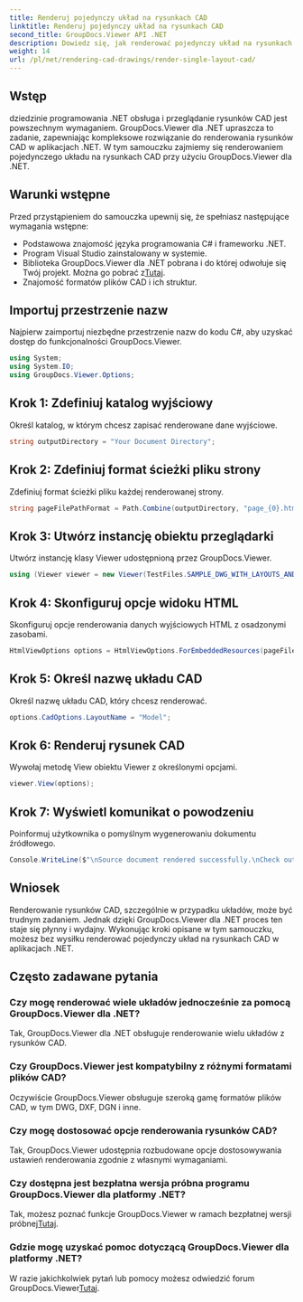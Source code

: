 ```yaml
---
title: Renderuj pojedynczy układ na rysunkach CAD
linktitle: Renderuj pojedynczy układ na rysunkach CAD
second_title: GroupDocs.Viewer API .NET
description: Dowiedz się, jak renderować pojedynczy układ na rysunkach CAD przy użyciu GroupDocs.Viewer dla .NET. Proste kroki umożliwiające bezproblemową integrację z aplikacjami .NET.
weight: 14
url: /pl/net/rendering-cad-drawings/render-single-layout-cad/
---
```

## Wstęp
dziedzinie programowania .NET obsługa i przeglądanie rysunków CAD jest powszechnym wymaganiem. GroupDocs.Viewer dla .NET upraszcza to zadanie, zapewniając kompleksowe rozwiązanie do renderowania rysunków CAD w aplikacjach .NET. W tym samouczku zajmiemy się renderowaniem pojedynczego układu na rysunkach CAD przy użyciu GroupDocs.Viewer dla .NET.
## Warunki wstępne
Przed przystąpieniem do samouczka upewnij się, że spełniasz następujące wymagania wstępne:
- Podstawowa znajomość języka programowania C# i frameworku .NET.
- Program Visual Studio zainstalowany w systemie.
-  Biblioteka GroupDocs.Viewer dla .NET pobrana i do której odwołuje się Twój projekt. Można go pobrać z[Tutaj](https://releases.groupdocs.com/viewer/net/).
- Znajomość formatów plików CAD i ich struktur.

## Importuj przestrzenie nazw
Najpierw zaimportuj niezbędne przestrzenie nazw do kodu C#, aby uzyskać dostęp do funkcjonalności GroupDocs.Viewer.

```csharp
using System;
using System.IO;
using GroupDocs.Viewer.Options;
```

## Krok 1: Zdefiniuj katalog wyjściowy
Określ katalog, w którym chcesz zapisać renderowane dane wyjściowe.
```csharp
string outputDirectory = "Your Document Directory";
```
## Krok 2: Zdefiniuj format ścieżki pliku strony
Zdefiniuj format ścieżki pliku każdej renderowanej strony.
```csharp
string pageFilePathFormat = Path.Combine(outputDirectory, "page_{0}.html");
```
## Krok 3: Utwórz instancję obiektu przeglądarki
Utwórz instancję klasy Viewer udostępnioną przez GroupDocs.Viewer.
```csharp
using (Viewer viewer = new Viewer(TestFiles.SAMPLE_DWG_WITH_LAYOUTS_AND_LAYERS))
```
## Krok 4: Skonfiguruj opcje widoku HTML
Skonfiguruj opcje renderowania danych wyjściowych HTML z osadzonymi zasobami.
```csharp
HtmlViewOptions options = HtmlViewOptions.ForEmbeddedResources(pageFilePathFormat);
```
## Krok 5: Określ nazwę układu CAD
Określ nazwę układu CAD, który chcesz renderować.
```csharp
options.CadOptions.LayoutName = "Model";
```
## Krok 6: Renderuj rysunek CAD
Wywołaj metodę View obiektu Viewer z określonymi opcjami.
```csharp
viewer.View(options);
```
## Krok 7: Wyświetl komunikat o powodzeniu
Poinformuj użytkownika o pomyślnym wygenerowaniu dokumentu źródłowego.
```csharp
Console.WriteLine($"\nSource document rendered successfully.\nCheck output in {outputDirectory}.");
```

## Wniosek
Renderowanie rysunków CAD, szczególnie w przypadku układów, może być trudnym zadaniem. Jednak dzięki GroupDocs.Viewer dla .NET proces ten staje się płynny i wydajny. Wykonując kroki opisane w tym samouczku, możesz bez wysiłku renderować pojedynczy układ na rysunkach CAD w aplikacjach .NET.
## Często zadawane pytania
### Czy mogę renderować wiele układów jednocześnie za pomocą GroupDocs.Viewer dla .NET?
Tak, GroupDocs.Viewer dla .NET obsługuje renderowanie wielu układów z rysunków CAD.
### Czy GroupDocs.Viewer jest kompatybilny z różnymi formatami plików CAD?
Oczywiście GroupDocs.Viewer obsługuje szeroką gamę formatów plików CAD, w tym DWG, DXF, DGN i inne.
### Czy mogę dostosować opcje renderowania rysunków CAD?
Tak, GroupDocs.Viewer udostępnia rozbudowane opcje dostosowywania ustawień renderowania zgodnie z własnymi wymaganiami.
### Czy dostępna jest bezpłatna wersja próbna programu GroupDocs.Viewer dla platformy .NET?
 Tak, możesz poznać funkcje GroupDocs.Viewer w ramach bezpłatnej wersji próbnej[Tutaj](https://releases.groupdocs.com/).
### Gdzie mogę uzyskać pomoc dotyczącą GroupDocs.Viewer dla platformy .NET?
 W razie jakichkolwiek pytań lub pomocy możesz odwiedzić forum GroupDocs.Viewer[Tutaj](https://forum.groupdocs.com/c/viewer/9).